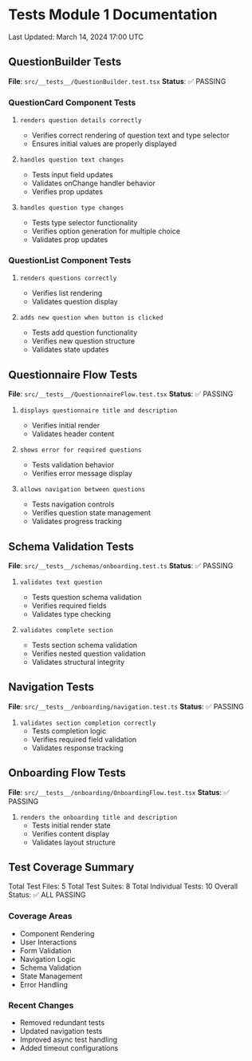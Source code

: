 # Tests Module 1 Documentation

Last Updated: March 14, 2024 17:00 UTC

## QuestionBuilder Tests
**File**: `src/__tests__/QuestionBuilder.test.tsx`
**Status**: ✅ PASSING

### QuestionCard Component Tests
1. `renders question details correctly`
   - Verifies correct rendering of question text and type selector
   - Ensures initial values are properly displayed

2. `handles question text changes`
   - Tests input field updates
   - Validates onChange handler behavior
   - Verifies prop updates

3. `handles question type changes`
   - Tests type selector functionality
   - Verifies option generation for multiple choice
   - Validates prop updates

### QuestionList Component Tests
1. `renders questions correctly`
   - Verifies list rendering
   - Validates question display

2. `adds new question when button is clicked`
   - Tests add question functionality
   - Verifies new question structure
   - Validates state updates

## Questionnaire Flow Tests
**File**: `src/__tests__/QuestionnaireFlow.test.tsx`
**Status**: ✅ PASSING

1. `displays questionnaire title and description`
   - Verifies initial render
   - Validates header content

2. `shows error for required questions`
   - Tests validation behavior
   - Verifies error message display

3. `allows navigation between questions`
   - Tests navigation controls
   - Verifies question state management
   - Validates progress tracking

## Schema Validation Tests
**File**: `src/__tests__/schemas/onboarding.test.ts`
**Status**: ✅ PASSING

1. `validates text question`
   - Tests question schema validation
   - Verifies required fields
   - Validates type checking

2. `validates complete section`
   - Tests section schema validation
   - Verifies nested question validation
   - Validates structural integrity

## Navigation Tests
**File**: `src/__tests__/onboarding/navigation.test.ts`
**Status**: ✅ PASSING

1. `validates section completion correctly`
   - Tests completion logic
   - Verifies required field validation
   - Validates response tracking

## Onboarding Flow Tests
**File**: `src/__tests__/onboarding/OnboardingFlow.test.tsx`
**Status**: ✅ PASSING

1. `renders the onboarding title and description`
   - Tests initial render state
   - Verifies content display
   - Validates layout structure

## Test Coverage Summary

Total Test Files: 5
Total Test Suites: 8
Total Individual Tests: 10
Overall Status: ✅ ALL PASSING

### Coverage Areas
- Component Rendering
- User Interactions
- Form Validation
- Navigation Logic
- Schema Validation
- State Management
- Error Handling

### Recent Changes
- Removed redundant tests
- Updated navigation tests
- Improved async test handling
- Added timeout configurations